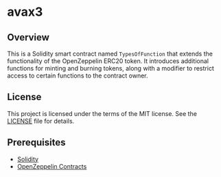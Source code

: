 # avax3
## Overview

This is a Solidity smart contract named `TypesOfFunction` that extends the functionality of the OpenZeppelin ERC20 token. It introduces additional functions for minting and burning tokens, along with a modifier to restrict access to certain functions to the contract owner.

## License


This project is licensed under the terms of the MIT license. See the [LICENSE](LICENSE) file for details.

## Prerequisites

- [Solidity](https://docs.soliditylang.org/en/latest/)
- [OpenZeppelin Contracts](https://docs.openzeppelin.com/contracts/4.x/)

